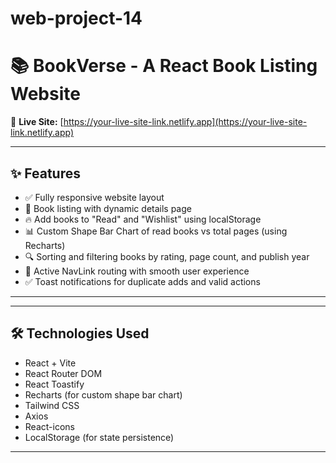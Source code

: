 # web-project-14

# 📚 BookVerse - A React Book Listing Website

🔗 **Live Site:** [https://your-live-site-link.netlify.app](https://your-live-site-link.netlify.app)

---

## ✨ Features

- ✅ Fully responsive website layout
- 📖 Book listing with dynamic details page
- 🔥 Add books to "Read" and "Wishlist" using localStorage
- 📊 Custom Shape Bar Chart of read books vs total pages (using Recharts)
- 🔍 Sorting and filtering books by rating, page count, and publish year
- 🎨 Active NavLink routing with smooth user experience
- ✅ Toast notifications for duplicate adds and valid actions

---

---

## 🛠️ Technologies Used

- React + Vite
- React Router DOM
- React Toastify
- Recharts (for custom shape bar chart)
- Tailwind CSS
- Axios
- React-icons
- LocalStorage (for state persistence)

---
